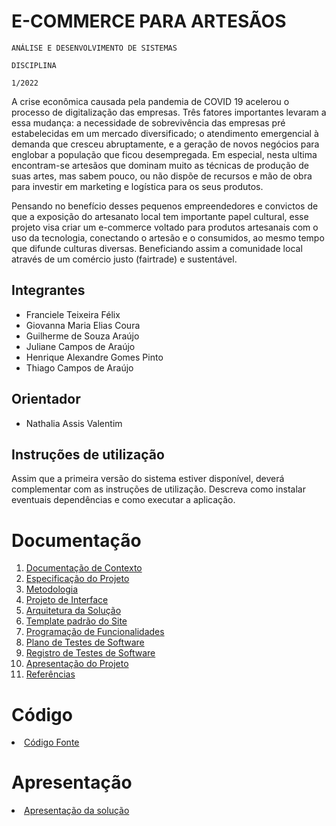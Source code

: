 # E-COMMERCE PARA ARTESÃOS

`ANÁLISE E DESENVOLVIMENTO DE SISTEMAS`

`DISCIPLINA`

`1/2022`

A crise econômica causada pela pandemia de COVID 19 acelerou o processo de digitalização das empresas. Três fatores importantes levaram a essa mudança: a necessidade de sobrevivência das empresas pré estabelecidas em um mercado diversificado; o atendimento emergencial à demanda que cresceu abruptamente, e a geração de novos negócios para englobar a população que ficou desempregada. Em especial, nesta ultima encontram-se artesãos que dominam muito as técnicas de produção de suas artes, mas sabem pouco, ou não dispõe de recursos e mão de obra para investir em marketing e logística para os seus produtos.

Pensando no benefício desses pequenos empreendedores e convictos de que a exposição do artesanato local tem importante papel cultural, esse projeto visa criar um e-commerce voltado para produtos artesanais com o uso da tecnologia, conectando o artesão e o consumidos, ao mesmo tempo que difunde culturas diversas. Beneficiando assim a comunidade local através de um comércio justo (fairtrade) e sustentável.

## Integrantes

* Franciele Teixeira Félix
* Giovanna Maria Elias Coura
* Guilherme de Souza Araújo
* Juliane Campos de Araújo
* Henrique Alexandre Gomes Pinto
* Thiago Campos de Araújo

## Orientador

* Nathalia Assis Valentim

## Instruções de utilização

Assim que a primeira versão do sistema estiver disponível, deverá complementar com as instruções de utilização. Descreva como instalar eventuais dependências e como executar a aplicação.

# Documentação

<ol>
<li><a href="docs/01-Documentação de Contexto.md"> Documentação de Contexto</a></li>
<li><a href="docs/02-Especificação do Projeto.md"> Especificação do Projeto</a></li>
<li><a href="docs/03-Metodologia.md"> Metodologia</a></li>
<li><a href="docs/04-Projeto de Interface.md"> Projeto de Interface</a></li>
<li><a href="docs/05-Arquitetura da Solução.md"> Arquitetura da Solução</a></li>
<li><a href="docs/06-Template padrão do Site.md"> Template padrão do Site</a></li>
<li><a href="docs/07-Programação de Funcionalidades.md"> Programação de Funcionalidades</a></li>
<li><a href="docs/08-Plano de Testes de Software.md"> Plano de Testes de Software</a></li>
<li><a href="docs/09-Registro de Testes de Software.md"> Registro de Testes de Software</a></li>
<li><a href="docs/10-Apresentação do Projeto.md"> Apresentação do Projeto</a></li>
<li><a href="docs/11-Referências.md"> Referências</a></li>
</ol>

# Código

<li><a href="src/README.md"> Código Fonte</a></li>

# Apresentação

<li><a href="presentation/README.md"> Apresentação da solução</a></li>
